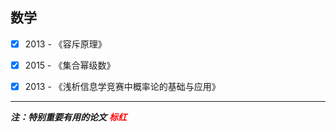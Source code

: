 ## 数学

- [x] 2013 - 《容斥原理》
- [x] 2015 - 《集合幂级数》
- [x] 2013 - 《浅析信息学竞赛中概率论的基础与应用》





<hr>



***注：特别重要有用的论文*** <b style="color:red"><i>标红 </i></b>


